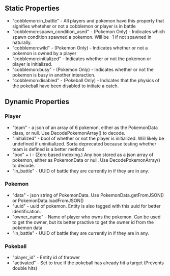 ## Static Properties
- "cobblemon:in_battle" - All players and pokemon have this property that signifies wheteher or not a cobblemon or player is in battle
- "cobblemon:spawn_condition_used" - (Pokemon Only) - Indicates which spawn condition spawned a pokemon. Will be -1 if not spawned in naturally.
- "cobblemon:wild" - (Pokemon Only) - Indicates whether or not a pokemon is owned by a player
- "cobblemon:initialized" - Indicates whether or not the pokemon or player is initialized.
- "cobblemon:busy" - (Pokemon Only) - Indicates whether or not the pokemon is busy in another interaction.
- "cobblemon:disabled" - (Pokeball Only) - Indicates that the physics of the pokeball have been disabled to initiate a catch.

## Dynamic Properties
### Player
- "team" - a json of an array of 6 pokemon, either as the PokemonData class, or null. Use DecodePokemonArray() to decode.
- "initialized" - bool of whether or not the player is initialized. Will likely be undefined if uninitialized. Sorta deprecated because testing whether team is defined is a better method
- "box" + i - (Zero based indexing.) Any box stored as a json array of pokemon, either as PokemonData or null. Use DecodePokemonArray() to decode.
- "in_battle" - UUID of battle they are currently in if they are in any.

### Pokemon
- "data" - json string of PokemonData. Use PokemonData.getFromJSON() or PokemonData.loadFromJSON()
- "uuid" - uuid of pokemon. Entity is also tagged with this uuid for better identification.
- "owner_name" - Name of player who owns the pokemon. Can be used to get the owner, but its better practive to get the owner id from the pokemon data
- "in_battle" - UUID of battle they are currently in if they are in any.

### Pokeball
- "player_id" - Entity id of thrower
- "activated" - Set to true if the pokeball has already hit a target (Prevents double hits)